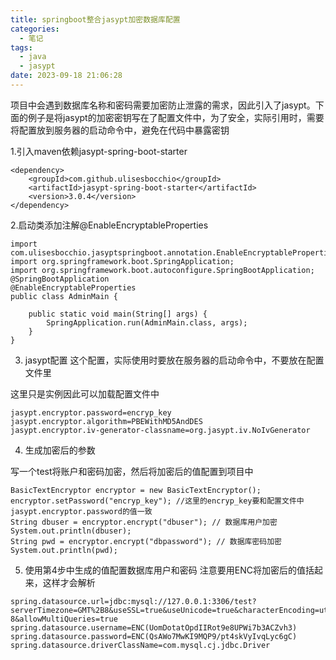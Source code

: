 ```yaml
---
title: springboot整合jasypt加密数据库配置
categories:
  - 笔记
tags:
  - java
  - jasypt
date: 2023-09-18 21:06:28
---
```

项目中会遇到数据库名称和密码需要加密防止泄露的需求，因此引入了jasypt。下面的例子是将jasypt的加密密钥写在了配置文件中，为了安全，实际引用时，需要将配置放到服务器的启动命令中，避免在代码中暴露密钥

1.引入maven依赖jasypt-spring-boot-starter
```
<dependency>
	<groupId>com.github.ulisesbocchio</groupId>
    <artifactId>jasypt-spring-boot-starter</artifactId>
    <version>3.0.4</version>
</dependency>
```
2.启动类添加注解@EnableEncryptableProperties
```
import com.ulisesbocchio.jasyptspringboot.annotation.EnableEncryptableProperties;
import org.springframework.boot.SpringApplication;
import org.springframework.boot.autoconfigure.SpringBootApplication;
@SpringBootApplication
@EnableEncryptableProperties
public class AdminMain {

    public static void main(String[] args) {
        SpringApplication.run(AdminMain.class, args);
    }
}
```

<!-- more -->

3. jasypt配置 这个配置，实际使用时要放在服务器的启动命令中，不要放在配置文件里

这里只是实例因此可以加载配置文件中
```
jasypt.encryptor.password=encryp_key
jasypt.encryptor.algorithm=PBEWithMD5AndDES
jasypt.encryptor.iv-generator-classname=org.jasypt.iv.NoIvGenerator
```

4. 生成加密后的参数

写一个test将账户和密码加密，然后将加密后的值配置到项目中
```
BasicTextEncryptor encryptor = new BasicTextEncryptor();
encryptor.setPassword("encryp_key"); //这里的encryp_key要和配置文件中jasypt.encryptor.password的值一致
String dbuser = encryptor.encrypt("dbuser"); // 数据库用户加密
System.out.println(dbuser);
String pwd = encryptor.encrypt("dbpassword"); // 数据库密码加密
System.out.println(pwd);
```

5. 使用第4步中生成的值配置数据库用户和密码
注意要用ENC将加密后的值括起来，这样才会解析
```
spring.datasource.url=jdbc:mysql://127.0.0.1:3306/test?serverTimezone=GMT%2B8&useSSL=true&useUnicode=true&characterEncoding=utf-8&allowMultiQueries=true
spring.datasource.username=ENC(UomDotatOpdIIRot9e8UPWi7b3ACZvh3)
spring.datasource.password=ENC(QsAWo7MwKI9MQP9/pt4skVyIvqLyc6gC)
spring.datasource.driverClassName=com.mysql.cj.jdbc.Driver
```